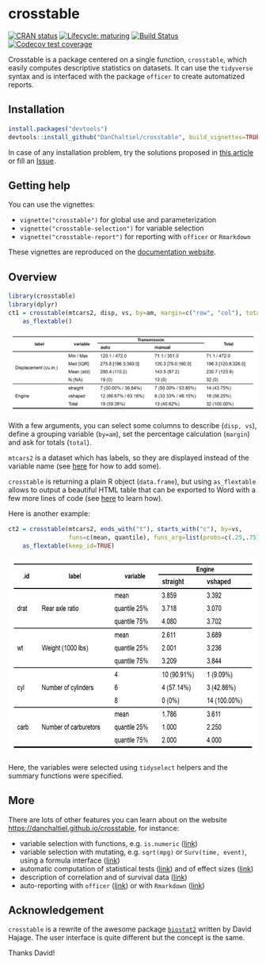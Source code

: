 
<!-- README.md is generated from README.Rmd. Please edit that file -->

# crosstable

<!-- badges: start -->

[![CRAN
status](https://www.r-pkg.org/badges/version/crosstable)](https://CRAN.R-project.org/package=crosstable)
[![Lifecycle:
maturing](https://img.shields.io/badge/lifecycle-maturing-blue.svg)](https://www.tidyverse.org/lifecycle/#maturing)
[![Build
Status](https://travis-ci.org/DanChaltiel/crosstable.svg?branch=master)](https://travis-ci.org/DanChaltiel/crosstable)
[![Codecov test
coverage](https://codecov.io/gh/DanChaltiel/crosstable/branch/master/graph/badge.svg)](https://codecov.io/gh/DanChaltiel/crosstable?branch=master)
<!-- badges: end -->

Crosstable is a package centered on a single function, `crosstable`,
which easily computes descriptive statistics on datasets. It can use the
`tidyverse` syntax and is interfaced with the package `officer` to
create automatized reports.

## Installation

``` r
install.packages("devtools")
devtools::install_github("DanChaltiel/crosstable", build_vignettes=TRUE)
```

In case of any installation problem, try the solutions proposed in [this
article](file:///F:/GITHUB/crosstable/docs/articles/crosstable-install.html)
or fill an [Issue](https://github.com/DanChaltiel/crosstable/issues).

## Getting help

You can use the vignettes:

  - `vignette("crosstable")` for global use and parameterization
  - `vignette("crosstable-selection")` for variable selection
  - `vignette("crosstable-report")` for reporting with `officer` or
    `Rmarkdown`

These vignettes are reproduced on the [documentation
website](https://danchaltiel.github.io/crosstable).

## Overview

``` r
library(crosstable)
library(dplyr)
ct1 = crosstable(mtcars2, disp, vs, by=am, margin=c("row", "col"), total="both") %>%
    as_flextable()
```

<p align="center">

<img src="man/figures/ct1.png" alt="crosstable1">

</p>

With a few arguments, you can select some columns to describe (`disp,
vs`), define a grouping variable (`by=am`), set the percentage
calculation (`margin`) and ask for totals (`total`).

`mtcars2` is a dataset which has labels, so they are displayed instead
of the variable name (see
[here](https://danchaltiel.github.io/crosstable/articles/crosstable.html#dataset-modified-mtcars)
for how to add some).

`crosstable` is returning a plain R object (`data.frame`), but using
`as_flextable` allows to output a beautiful HTML table that can be
exported to Word with a few more lines of code (see
[here](https://danchaltiel.github.io/crosstable/articles/crosstable-report.html)
to learn how).

Here is another example:

``` r
ct2 = crosstable(mtcars2, ends_with("t"), starts_with("c"), by=vs, 
                 funs=c(mean, quantile), funs_arg=list(probs=c(.25,.75), digits=3)) %>% 
    as_flextable(keep_id=TRUE)
```

<p align="center">

<img src="man/figures/ct2.png" alt="crosstable2" height="400">

</p>

Here, the variables were selected using `tidyselect` helpers and the
summary functions were specified.

## More

There are lots of other features you can learn about on the website
<https://danchaltiel.github.io/crosstable>, for instance:

  - variable selection with functions, e.g. `is.numeric`
    ([link](https://danchaltiel.github.io/crosstable/articles/crosstable-selection.html#select-with-predicate-functions))
  - variable selection with mutating, e.g. `sqrt(mpg)` or `Surv(time,
    event)`, using a formula interface
    ([link](https://danchaltiel.github.io/crosstable/articles/crosstable-selection.html#select-with-a-formula))
  - automatic computation of statistical tests
    ([link](https://danchaltiel.github.io/crosstable/articles/crosstable.html#tests))
    and of effect sizes
    ([link](https://danchaltiel.github.io/crosstable/articles/crosstable.html#effects))
  - description of correlation and of survival data
    ([link](https://danchaltiel.github.io/crosstable/articles/crosstable.html#miscellaneous-1))
  - auto-reporting with `officer`
    ([link](https://danchaltiel.github.io/crosstable/articles/crosstable-report.html#create-reports-with-officer))
    or with `Rmarkdown`
    ([link](https://danchaltiel.github.io/crosstable/articles/crosstable-report.html#create-reports-with-rmarkdown))

## Acknowledgement

`crosstable` is a rewrite of the awesome package
[`biostat2`](https://github.com/eusebe/biostat2) written by David
Hajage. The user interface is quite different but the concept is the
same.

Thanks David\!
